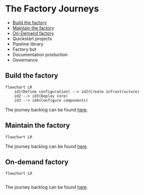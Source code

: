 # The Factory Journeys

<!-- TOC -->
- [Build the factory](#build-the-factory)
- [Maintain the factory](#maintain-the-factory)
- [On-Demand factory](#on-demand-factory)
- Quickstart projects
- Pipeline library
- Factory bot
- Documentation production
- Governance
<!-- /TOC -->

## Build the factory
<!-- TODO: Goal Desc - Build the Factory -->

```mermaid
flowchart LR
    id1(Define configuration) --> id2(Create infrastructure)
    id2 --> id3(Deploy core)
    id3 --> id4(Configure components)
```
The journey backlog can be found [here]().

## Maintain the factory
<!-- TODO: Goal Desc - Maintain the factory -->

```mermaid
flowchart LR

```
The journey backlog can be found [here]().

## On-demand factory
<!-- TODO: Goal Desc - On-demand factory management -->

```mermaid
flowchart LR
    
```
The journey backlog can be found [here]().
